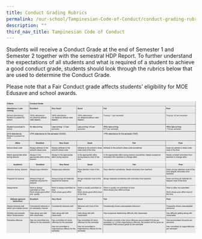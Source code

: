 ```yaml
---
title: Conduct Grading Rubrics
permalink: /our-school/Tampinesian-Code-of-Conduct/conduct-grading-rubrics/
description: ""
third_nav_title: Tampinesian Code of Conduct
---
```

Students will receive a Conduct Grade at the end of Semester 1 and Semester 2 together with the semestral HDP Report. To further understand the expectations of all students and what is required of a student to achieve a good conduct grade, students should look through the rubrics below that are used to determine the Conduct Grade.

Please note that a Fair Conduct grade affects students’ eligibility for MOE Edusave and school awards.


![](/images/conduct%20grading%20rubrics%201.png)
![](/images/conduct%20grading%20rubrics%202.png)